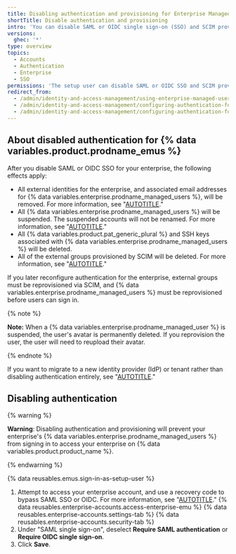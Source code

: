 ```yaml
---
title: Disabling authentication and provisioning for Enterprise Managed Users
shortTitle: Disable authentication and provisioning
intro: 'You can disable SAML or OIDC single sign-on (SSO) and SCIM provisioning for {% data variables.product.prodname_emus %} by using a recovery code to sign in as the setup user.'
versions:
  ghec: '*'
type: overview
topics:
  - Accounts
  - Authentication
  - Enterprise
  - SSO
permissions: 'The setup user can disable SAML or OIDC SSO and SCIM provisioning for {% data variables.product.prodname_emus %}.'
redirect_from:
  - /admin/identity-and-access-management/using-enterprise-managed-users-for-iam/disabling-authentication-for-enterprise-managed-users
  - /admin/identity-and-access-management/configuring-authentication-for-enterprise-managed-users/disabling-authentication-for-enterprise-managed-users
  - /admin/identity-and-access-management/configuring-authentication-for-enterprise-managed-users/disabling-authentication-and-provisioning-for-enterprise-managed-users
---
```


## About disabled authentication for {% data variables.product.prodname_emus %}

After you disable SAML or OIDC SSO for your enterprise, the following effects apply:

* All external identities for the enterprise, and associated email addresses for {% data variables.enterprise.prodname_managed_users %}, will be removed. For more information, see "[AUTOTITLE](/admin/user-management/managing-users-in-your-enterprise/viewing-and-managing-a-users-saml-access-to-your-enterprise)."
* All {% data variables.enterprise.prodname_managed_users %} will be suspended. The suspended accounts will not be renamed. For more information, see "[AUTOTITLE](/admin/user-management/managing-users-in-your-enterprise/viewing-people-in-your-enterprise#viewing-suspended-members)."
* All {% data variables.product.pat_generic_plural %} and SSH keys associated with {% data variables.enterprise.prodname_managed_users %} will be deleted.
* All of the external groups provisioned by SCIM will be deleted. For more information, see "[AUTOTITLE](/admin/identity-and-access-management/using-enterprise-managed-users-for-iam/managing-team-memberships-with-identity-provider-groups)."

If you later reconfigure authentication for the enterprise, external groups must be reprovisioned via SCIM, and {% data variables.enterprise.prodname_managed_users %} must be reprovisioned before users can sign in.

{% note %}

**Note:** When a {% data variables.enterprise.prodname_managed_user %} is suspended, the user's avatar is permanently deleted. If you reprovision the user, the user will need to reupload their avatar.

{% endnote %}

If you want to migrate to a new identity provider (IdP) or tenant rather than disabling authentication entirely, see "[AUTOTITLE](/admin/identity-and-access-management/using-enterprise-managed-users-for-iam/migrating-your-enterprise-to-a-new-identity-provider-or-tenant)."

## Disabling authentication

{% warning %}

**Warning**: Disabling authentication and provisioning will prevent your enterprise's {% data variables.enterprise.prodname_managed_users %} from signing in to access your enterprise on {% data variables.product.product_name %}.

{% endwarning %}

{% data reusables.emus.sign-in-as-setup-user %}
1. Attempt to access your enterprise account, and use a recovery code to bypass SAML SSO or OIDC. For more information, see "[AUTOTITLE](/admin/identity-and-access-management/managing-recovery-codes-for-your-enterprise/accessing-your-enterprise-account-if-your-identity-provider-is-unavailable)."
{% data reusables.enterprise-accounts.access-enterprise-emu %}
{% data reusables.enterprise-accounts.settings-tab %}
{% data reusables.enterprise-accounts.security-tab %}
1. Under "SAML single sign-on", deselect **Require SAML authentication** or **Require OIDC single sign-on**.
1. Click **Save**.
